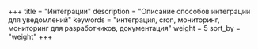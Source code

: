 +++
title = "Интеграции"
description = "Описание способов интеграции для уведомлений"
keywords = "интеграция, cron, мониторинг, мониторинг для разработчиков, документация"
weight = 5
sort_by = "weight"
+++
